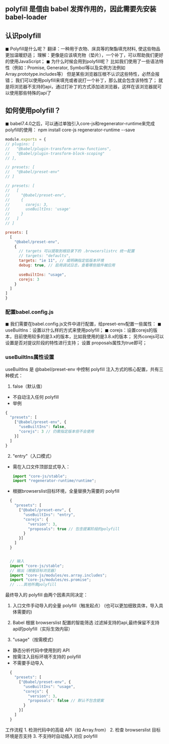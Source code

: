 ## polyfill 是借由 babel 发挥作用的，因此需要先安装babel-loader

## 认识polyfill
◼ Polyfill是什么呢？
  翻译：一种用于衣物、床具等的聚酯填充材料, 使这些物品更加温暖舒适；
  理解：更像是应该填充物（垫片），一个补丁，可以帮助我们更好的使用JavaScript；
◼ 为什么时候会用到polyfill呢？
  比如我们使用了一些语法特性（例如：Promise, Generator, Symbol等以及实例方法例如Array.prototype.includes等）
  但是某些浏览器压根不认识这些特性，必然会报错；
  我们可以使用polyfill来填充或者说打一个补丁，那么就会包含该特性了；
    就是将浏览器不支持的api，通过打补丁的方式添加进浏览器，这样在该浏览器就可以使用那些特殊的api了


## 如何使用polyfill？
◼ babel7.4.0之后，可以通过单独引入core-js和regenerator-runtime来完成polyfill的使用：
  npm install core-js regenerator-runtime --save
  ```javascript
module.exports = {
  // plugins: [
  //   "@babel/plugin-transform-arrow-functions",
  //   "@babel/plugin-transform-block-scoping"
  // ],

  // presets: [
  //   "@babel/preset-env"
  // ]

  // presets: [
  //   [
  //     "@babel/preset-env",
  //     {
  //       corejs: 3,
  //       useBuiltIns: 'usage'
  //     }
  //   ]
  // ]

  presets: [
    [
      "@babel/preset-env",
      {
        // targets 可以提取到根目录下的 .browserslistrc 统一配置
        // targets: "defaults",
        targets: "ie 11", // 或明确指定低版本环境
        debug: true, // 启用调试日志，查看哪些插件被应用
        
        useBuiltIns: "usage",
        corejs: 3
      }
    ]
  ]
}
  ```

### 配置babel.config.js
◼ 我们需要在babel.config.js文件中进行配置，给preset-env配置一些属性：
◼ useBuiltIns：设置以什么样的方式来使用polyfill；
◼ corejs：设置corejs的版本，目前使用较多的是3.x的版本，比如我使用的是3.8.x的版本；
  另外corejs可以设置是否对提议阶段的特性进行支持；
  设置 proposals属性为true即可；


### useBuiltIns属性设置
useBuiltIns 是 @babel/preset-env 中控制 polyfill 注入方式的核心配置，共有三种模式：

1. false（默认值）
  * 不自动注入任何 polyfill
  * 举例
  ```javascript
  {
    "presets": [
      ["@babel/preset-env", {
        "useBuiltIns": false,
        "corejs": 3 // 仍需指定版本但不会使用
      }]
    ]
  }
  ```



2. "entry"（入口模式）
  * 需在入口文件顶部显式导入：
    ```javascript
    import "core-js/stable";
    import "regenerator-runtime/runtime";
    ```
  * 根据browserslist目标环境，全量替换为需要的 polyfill

```javascript
  {
    "presets": [
      ["@babel/preset-env", {
        "useBuiltIns": "entry",
        "corejs": { 
          "version": 3,
          "proposals": true // 包含提案阶段的polyfill
        }
      }]
    ]
  }


  // 输入
  import "core-js/stable";
  // 输出（根据目标浏览器）
  import "core-js/modules/es.array.includes";
  import "core-js/modules/es.promise";
  // ...其他所需polyfill
```

最终导入的 polyfill 由两个因素共同决定：
   1. 入口文件手动导入的全量 polyfill（触发起点） (也可以更加细致具体，导入具体需要的)
   2. Babel 根据 browserslist 配置的智能筛选 过滤掉支持的api,最终保留不支持api的polyfill（实际生效内容）



3. "usage"（按需模式）
  * 静态分析代码中使用到的 API
  * 按需注入目标环境不支持的 polyfill
  * 不需要手动导入
```javascript
  {
    "presets": [
      ["@babel/preset-env", {
        "useBuiltIns": "usage",
        "corejs": {
          "version": 3,
          "proposals": false // 默认不包含提案
        }
      }]
    ]
  }
```

  工作流程
    1. 检测代码中的高级 API（如 Array.from）
    2. 检查 browserslist 目标环境是否支持
    3. 不支持时自动插入对应 polyfill